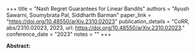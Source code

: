 +++
title = "Nash Regret Guarantees for Linear Bandits"
authors = "Ayush Sawarni, Soumybrata Pal, Siddharth Barman"
paper_link = "https://doi.org/10.48550/arXiv.2310.02023"
publication_details = "CoRR, abs/2310.02023, 2023, url: <a href='https://doi.org/10.48550/arXiv.2310.02023' target='_blank'>https://doi.org/10.48550/arXiv.2310.02023</a>."
conference_date = "2023"
notes = ""
+++

<b>Abstract:</b>
